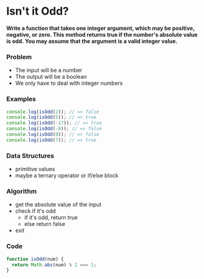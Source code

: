 # Isn't it Odd?

**Write a function that takes one integer argument, which may be positive, negative, or zero. This method returns true if the number's absolute value is odd. You may assume that the argument is a valid integer value.**

### Problem

- The input will be a number
- The output will be a boolean
- We only have to deal with integer numbers

### Examples

```js
console.log(isOdd(2)); // => false
console.log(isOdd(5)); // => true
console.log(isOdd(-17)); // => true
console.log(isOdd(-8)); // => false
console.log(isOdd(0)); // => false
console.log(isOdd(7)); // => true
```
### Data Structures

- primitive values
- maybe a ternary operator or if/else block

### Algorithm

- get the absolute value of the input
- check if it's odd
  - if it's odd, return true
  - else return false
- exit

### Code

```js
function isOdd(num) {
  return Math.abs(num) % 2 === 1;
}
```
